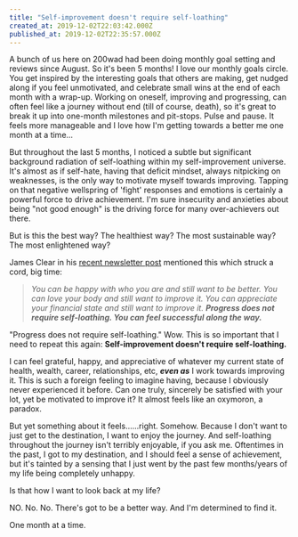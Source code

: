 ```yaml
---
title: "Self-improvement doesn't require self-loathing"
created_at: 2019-12-02T22:03:42.000Z
published_at: 2019-12-02T22:35:57.000Z
---
```

A bunch of us here on 200wad had been doing monthly goal setting and reviews since August. So it's been 5 months! I love our monthly goals circle. You get inspired by the interesting goals that others are making, get nudged along if you feel unmotivated, and celebrate small wins at the end of each month with a wrap-up. Working on oneself, improving and progressing, can often feel like a journey without end (till of course, death), so it's great to break it up into one-month milestones and pit-stops. Pulse and pause. It feels more manageable and I love how I'm getting towards a better me one month at a time...

  

But throughout the last 5 months, I noticed a subtle but significant background radiation of self-loathing within my self-improvement universe. It's almost as if self-hate, having that deficit mindset, always nitpicking on weaknesses, is the only way to motivate myself towards improving. Tapping on that negative wellspring of 'fight' responses and emotions is certainly a powerful force to drive achievement. I'm sure insecurity and anxieties about being "not good enough" is the driving force for many over-achievers out there. 

  

But is this the best way? The healthiest way? The most sustainable way? The most enlightened way?

  

James Clear in his [recent newsletter post](https://jamesclear.com/3-2-1/november-28-2019?__s=qegk5m1yrnmzses8jqfo) mentioned this which struck a cord, big time:

  

> _You can be happy with who you are and still want to be better. You can love your body and still want to improve it. You can appreciate your financial state and still want to improve it._ _**Progress does not require self-loathing. You can feel successful along the way.**_

  

"Progress does not require self-loathing." Wow. This is so important that I need to repeat this again: **Self-improvement doesn't require self-loathing.**

  

I can feel grateful, happy, and appreciative of whatever my current state of health, wealth, career, relationships, etc, _**even as**_ I work towards improving it. This is such a foreign feeling to imagine having, because I obviously never experienced it before. Can one truly, sincerely be satisfied with your lot, yet be motivated to improve it? It almost feels like an oxymoron, a paradox. 

  

But yet something about it feels......right. Somehow. Because I don't want to just get to the destination, I want to enjoy the journey. And self-loathing throughout the journey isn't terribly enjoyable, if you ask me. Oftentimes in the past, I got to my destination, and I should feel a sense of achievement, but it's tainted by a sensing that I just went by the past few months/years of my life being completely unhappy. 

  

Is that how I want to look back at my life?

  

NO. No. No. There's got to be a better way. And I'm determined to find it. 

  

One month at a time.
